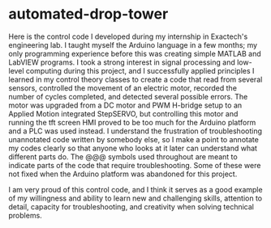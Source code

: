 # automated-drop-tower
Here is the control code I developed during my internship in Exactech's engineering lab. I taught myself the Arduino language in a few 
months; my only programming experience before this was creating simple MATLAB and LabVIEW programs. I took a strong interest in signal 
processing and low-level computing during this project, and I successfully applied principles I learned in my control theory classes to 
create a code that read from several sensors, controlled the movement of an electric motor, recorded the number of cycles completed, and 
detected several possible errors. The motor was upgraded from a DC motor and PWM H-bridge setup to an Applied Motion integrated StepSERVO, 
but controlling this motor and running the tft screen HMI proved to be too much for the Arduino platform and a PLC was used instead. I 
understand the frustration of troubleshooting unannotated code written by somebody else, so I make a point to annotate my codes clearly so 
that anyone who looks at it later can understand what different parts do. The @@@ symbols used throughout are meant to indicate parts of 
the code that require troubleshooting. Some of these were not fixed when the Arduino platform was abandoned for this project.

I am very proud of this control code, and I think it serves as a good example of my willingness and ability to learn new and challenging
skills, attention to detail, capacity for troubleshooting, and creativity when solving technical problems.

